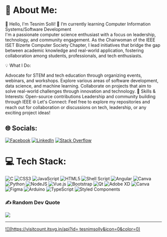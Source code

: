 # 💫 About Me:

👋 Hello, I'm Tesnim Solli!
🌱 I’m currently learning  Computer Information Systems/Software Development<br>
I'm a passionate computer science enthusiast with a focus on leadership, technology, and community engagement. As the Chairwoman of the IEEE ISET Bizerte Computer Society Chapter, I lead initiatives that bridge the gap between academic knowledge and real-world application, fostering collaboration among students, professionals, and tech enthusiasts.

💡 What I Do:

Advocate for STEM and tech education through organizing events, webinars, and workshops.
Explore various areas of software development, data science, and machine learning.
Collaborate on projects that aim to solve real-world challenges through innovation and technology.
🔧 Skills & Interests:
Open-source contributions
Leadership and community building through IEEE
🌐 Let's Connect: Feel free to explore my repositories and reach out for collaboration or discussions on tech, leadership, or any exciting project ideas!



## 🌐 Socials:
[![Facebook](https://img.shields.io/badge/Facebook-%231877F2.svg?logo=Facebook&logoColor=white)](https://facebook.com/https://www.facebook.com/tesnim.solli) [![LinkedIn](https://img.shields.io/badge/LinkedIn-%230077B5.svg?logo=linkedin&logoColor=white)](https://linkedin.com/in/www.linkedin.com/in/tesnim-solly-745805262) [![Stack Overflow](https://img.shields.io/badge/-Stackoverflow-FE7A16?logo=stack-overflow&logoColor=white)](https://stackoverflow.com/users/27449907) 

# 💻 Tech Stack:
![C](https://img.shields.io/badge/c-%2300599C.svg?style=flat-square&logo=c&logoColor=white) ![CSS3](https://img.shields.io/badge/css3-%231572B6.svg?style=flat-square&logo=css3&logoColor=white) ![JavaScript](https://img.shields.io/badge/javascript-%23323330.svg?style=flat-square&logo=javascript&logoColor=%23F7DF1E) ![HTML5](https://img.shields.io/badge/html5-%23E34F26.svg?style=flat-square&logo=html5&logoColor=white) ![Shell Script](https://img.shields.io/badge/shell_script-%23121011.svg?style=flat-square&logo=gnu-bash&logoColor=white) ![Angular](https://img.shields.io/badge/angular-%23DD0031.svg?style=flat-square&logo=angular&logoColor=white) ![Canva](https://img.shields.io/badge/Canva-%2300C4CC.svg?style=flat-square&logo=Canva&logoColor=white) ![Python](https://img.shields.io/badge/python-3670A0?style=flat-square&logo=python&logoColor=ffdd54) ![NodeJS](https://img.shields.io/badge/node.js-6DA55F?style=flat-square&logo=node.js&logoColor=white) ![Vue.js](https://img.shields.io/badge/vue.js-%2335495e.svg?style=flat-square&logo=vuedotjs&logoColor=%234FC08D) ![Bootstrap](https://img.shields.io/badge/bootstrap-%238511FA.svg?style=flat-square&logo=bootstrap&logoColor=white) ![Qt](https://img.shields.io/badge/Qt-%23217346.svg?style=flat-square&logo=Qt&logoColor=white) ![Adobe XD](https://img.shields.io/badge/Adobe%20XD-470137?style=flat-square&logo=Adobe%20XD&logoColor=#FF61F6) ![Canva](https://img.shields.io/badge/Canva-%2300C4CC.svg?style=flat-square&logo=Canva&logoColor=white) ![Figma](https://img.shields.io/badge/figma-%23F24E1E.svg?style=flat-square&logo=figma&logoColor=white) ![Arduino](https://img.shields.io/badge/-Arduino-00979D?style=flat-square&logo=Arduino&logoColor=white) ![TypeScript](https://img.shields.io/badge/typescript-%23007ACC.svg?style=flat-square&logo=typescript&logoColor=white) ![Styled Components](https://img.shields.io/badge/styled--components-DB7093?style=flat-square&logo=styled-components&logoColor=white)




### ✍️ Random Dev Quote
![](https://quotes-github-readme.vercel.app/api?type=horizontal&theme=radical)

---
[![](https://visitcount.itsvg.in/api?id= tesnimsolly&icon=0&color=0)](https://visitcount.itsvg.in)

<!-- Proudly created with GPRM ( https://gprm.itsvg.in ) -->
